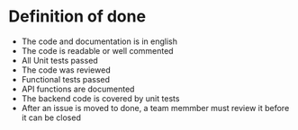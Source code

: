 # Definition of done

* The code and documentation is in english
* The code is readable or well commented
* All Unit tests passed
* The code was reviewed
* Functional tests passed
* API functions are documented
* The backend code is covered by unit tests
* After an issue is moved to done, a team memmber must review it before it can be closed
